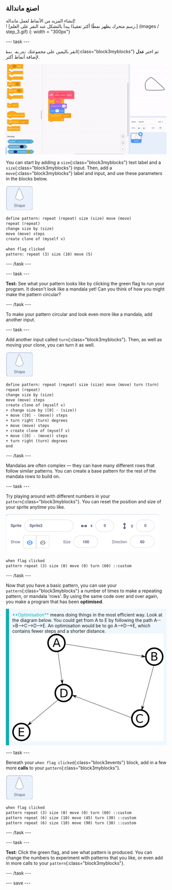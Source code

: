 ## اصنع ماندالة

<div style="display: flex; flex-wrap: wrap">
<div style="flex-basis: 200px; flex-grow: 1; margin-right: 15px;">
إنشاء المزيد من الأنماط لعمل ماندالة!
</div>
<div>
! [رسم متحرك يظهر نمطًا أكثر تعقيدًا يبدأ بالتشكل عند النقر على العلم.] (images / step_3.gif) {: width = "300px"}
</div>
</div>

--- task ---

انقر باليمين على مجموعتك `تعريف نمط`{:class="block3myblocks"} ثم اختر **عدل** لإضافة أنماط أكثر.

![Animation showing the editing of 'my blocks' to add in extra parameters.](images/edit-parameter.gif)

You can start by adding a `size`{:class="block3myblocks"} text label and a `size`{:class="block3myblocks"} input. Then, add a  `move`{:class="block3myblocks"} label and input, and use these parameters in the blocks below.

![The shape sprite.](images/shape_sprite.png)

```blocks3
define pattern: repeat (repeat) size (size) move (move)
repeat (repeat)
change size by (size)
move (move) steps
create clone of (myself v)

when flag clicked
pattern: repeat (3) size (10) move (5)
```

--- /task ---

--- task ---

**Test:** See what your pattern looks like by clicking the green flag to run your program. It doesn't look like a mandala yet! Can you think of how you might make the pattern circular?

--- /task ---

To make your pattern circular and look even more like a mandala, add another input.

--- task ---

Add another input called `turn`{:class="block3myblocks"}. Then, as well as moving your clone, you can turn it as well.

![The shape sprite.](images/shape_sprite.png)

```blocks3
define pattern: repeat (repeat) size (size) move (move) turn (turn)
repeat (repeat)
change size by (size)
move (move) steps
create clone of (myself v)
+ change size by ([0] - (size))
+ move ([0] - (move)) steps
+ turn right (turn) degrees
+ move (move) steps
+ create clone of (myself v)
+ move ([0] - (move)) steps
+ turn right (turn) degrees
end
```

--- /task ---

Mandalas are often complex — they can have many different rows that follow similar patterns. You can create a base pattern for the rest of the mandala rows to build on.

--- task ---

Try playing around with different numbers in your `pattern`{:class="block3myblocks"}. You can reset the position and size of your sprite anytime you like.

![Image of the sprites' attribute box with the size, x coordinate, and y coordinate all set to zero.](images/reset-attributes.png)

```blocks3
when flag clicked
pattern repeat (3) size (0) move (0) turn (60) ::custom
```

--- /task ---


Now that you have a basic pattern, you can use your `pattern`{:class="block3myblocks"} a number of times to make a repeating pattern, or mandala 'rows'. By using the same code over and over again, you make a program that has been **optimised**.

<p style="border-left: solid; border-width:10px; border-color: #0faeb0; background-color: aliceblue; padding: 10px;">
<span style="color: #0faeb0">**Optimisation**</span> means doing things in the most efficient way. Look at the diagram below. You could get from A to E by following the path A-->B-->C-->D-->E. An optimisation would be to go A-->D-->E, which contains fewer steps and a shorter distance.
<img src="images/map.png">
</p>

--- task ---

Beneath your `when flag clicked`{:class="block3events"} block, add in a few more **calls** to your `pattern`{:class="block3myblocks"}.

![The shape sprite.](images/shape_sprite.png)

```blocks3
when flag clicked
pattern repeat (3) size (0) move (0) turn (60) ::custom
pattern repeat (6) size (10) move (45) turn (30) ::custom
pattern repeat (6) size (10) move (90) turn (30) ::custom
```

--- /task ---

--- task ---

**Test:** Click the green flag, and see what pattern is produced. You can change the numbers to experiment with patterns that you like, or even add in more calls to your `pattern`{:class="block3myblocks"}.

--- /task ---

--- save ---
